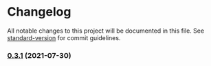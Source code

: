 # Changelog

All notable changes to this project will be documented in this file. See [standard-version](https://github.com/conventional-changelog/standard-version) for commit guidelines.

### [0.3.1](https://github.com/rollsroycedev/MEC/compare/v0.4.1...v0.3.1) (2021-07-30)

